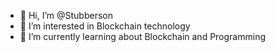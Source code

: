 - 👋 Hi, I’m @Stubberson
- 👀 I’m interested in Blockchain technology
- 🌱 I’m currently learning about Blockchain and Programming


<!---
Stubberson/Stubberson is a ✨ special ✨ repository because its `README.md` (this file) appears on your GitHub profile.
You can click the Preview link to take a look at your changes.
--->
